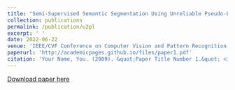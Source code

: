 ```yaml
---
title: "Semi-Supervised Semantic Segmentation Using Unreliable Pseudo-Labels"
collection: publications
permalink: /publication/u2pl
excerpt: ' '
date: 2022-06-22
venue: 'IEEE/CVF Conference on Computer Vision and Pattern Recognition (CVPR)'
paperurl: 'http://academicpages.github.io/files/paper1.pdf'
citation: 'Your Name, You. (2009). &quot;Paper Title Number 1.&quot; <i>Journal 1</i>. 1(1).'
---
```


[Download paper here](http://academicpages.github.io/files/paper1.pdf)

